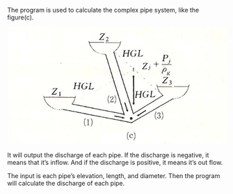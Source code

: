 The program is used to calculate the complex pipe system, like the figure(c).

![](media/b9695fb9b7e748127af8bf618481ad9e.png)

It will output the discharge of each pipe. If the discharge is negative, it
means that it’s inflow. And if the discharge is positive, it means it’s out
flow.

The input is each pipe’s elevation, length, and diameter. Then the program will
calculate the discharge of each pipe.

